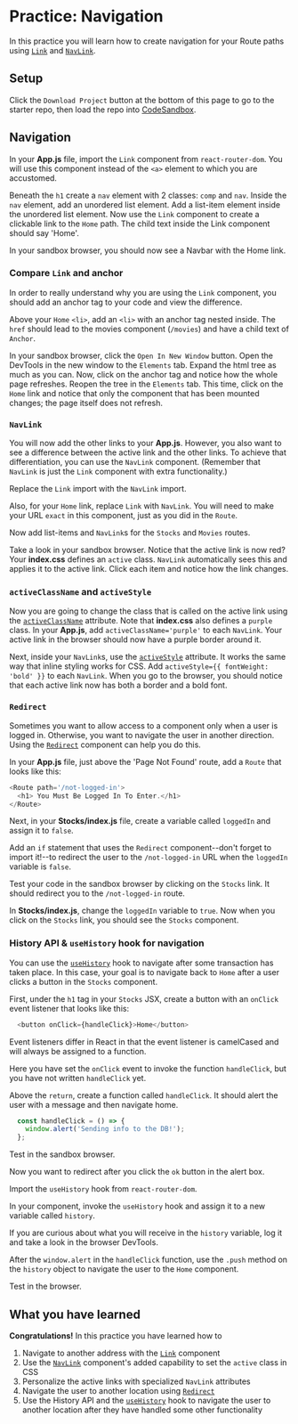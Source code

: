 # Practice: Navigation

In this practice you will learn how to create navigation for your Route paths
using [`Link`][link] and [`NavLink`][navlink].

## Setup

Click the `Download Project` button at the bottom of this page to go to the
starter repo, then load the repo into [CodeSandbox].

## Navigation

In your __App.js__ file, import the `Link` component from `react-router-dom`.
You will use this component instead of the `<a>` element to which you are
accustomed.

Beneath the `h1` create a `nav` element with 2 classes: `comp` and `nav`. Inside
the `nav` element, add an unordered list element. Add a list-item element inside
the unordered list element. Now use the `Link` component to create a clickable
link to the `Home` path. The child text inside the Link component should say
'Home'.

In your sandbox browser, you should now see a Navbar with the Home link.

### Compare `Link` and anchor

In order to really understand why you are using the `Link` component, you should
add an anchor tag to your code and view the difference.

Above your `Home` `<li>`, add an `<li>` with an anchor tag nested inside. The
`href` should lead to the movies component (`/movies`) and have a child text of
`Anchor`.

In your sandbox browser, click the `Open In New Window` button. Open the
DevTools in the new window to the `Elements` tab. Expand the html tree as much
as you can. Now, click on the anchor tag and notice how the whole page
refreshes. Reopen the tree in the `Elements` tab. This time, click on the `Home`
link and notice that only the component that has been mounted changes; the page
itself does not refresh.

### `NavLink`

You will now add the other links to your __App.js__. However, you also want to
see a difference between the active link and the other links. To achieve that
differentiation, you can use the `NavLink` component. (Remember that `NavLink`
is just the `Link` component with extra functionality.)

Replace the `Link` import with the `NavLink` import.

Also, for your `Home` link, replace `Link` with `NavLink`. You will need to make
your URL `exact` in this component, just as you did in the `Route`.

Now add list-items and `NavLink`s for the `Stocks` and `Movies` routes.

Take a look in your sandbox browser. Notice that the active link is now red?
Your __index.css__ defines an `active` class. `NavLink` automatically sees this
and applies it to the active link. Click each item and notice how the link
changes.

### `activeClassName` and `activeStyle`

Now you are going to change the class that is called on the active link using
the [`activeClassName`][active-classname] attribute. Note that __index.css__
also defines a `purple` class. In your __App.js__, add
`activeClassName='purple'` to each `NavLink`. Your active link in the browser
should now have a purple border around it.

Next, inside your `NavLink`s, use the [`activeStyle`][activestyle]
attribute. It works the same way that inline styling works for CSS. Add
`activeStyle={{ fontWeight: 'bold' }}` to each `NavLink`. When you go to the
browser, you should notice that each active link now has both a border and a
bold font.

### `Redirect`

Sometimes you want to allow access to a component only when a user is logged in.
Otherwise, you want to navigate the user in another direction. Using the
[`Redirect`][redirect] component can help you do this.

In your __App.js__ file, just above the 'Page Not Found' route, add a `Route`
that looks like this:

```js
<Route path='/not-logged-in'>
  <h1> You Must Be Logged In To Enter.</h1>
</Route>
```

Next, in your __Stocks/index.js__ file, create a variable called `loggedIn` and
assign it to `false`.

Add an `if` statement that uses the `Redirect` component--don't forget to import
it!--to redirect the user to the `/not-logged-in` URL when the `loggedIn`
variable is `false`.

Test your code in the sandbox browser by clicking on the `Stocks` link. It
should redirect you to the `/not-logged-in` route.

In __Stocks/index.js__, change the `loggedIn` variable to `true`. Now when you
click on the `Stocks` link, you should see the `Stocks` component.

### History API & `useHistory` hook for navigation

You can use the [`useHistory`][usehistory] hook to navigate after some
transaction has taken place. In this case, your goal is to navigate
back to `Home` after a user clicks a button in the `Stocks` component.

First, under the `h1` tag in your `Stocks` JSX, create a button with an
`onClick` event listener that looks like this:

```js
  <button onClick={handleClick}>Home</button>
```

Event listeners differ in React in that the event listener is camelCased and
will always be assigned to a function.

Here you have set the `onClick` event to invoke the function `handleClick`, but
you have not written `handleClick` yet.

Above the `return`, create a function called `handleClick`. It should alert the
user with a message and then navigate home.

```js
  const handleClick = () => {
    window.alert('Sending info to the DB!');
  };
```

Test in the sandbox browser.

Now you want to redirect after you click the `ok` button in the alert box.

Import the `useHistory` hook from `react-router-dom`.

In your component, invoke the `useHistory` hook and assign it to a new variable
called `history`.

If you are curious about what you will receive in the `history` variable, log it
and take a look in the browser DevTools.

After the `window.alert` in the `handleClick` function, use the `.push` method
on the `history` object to navigate the user to the `Home` component.

Test in the browser.

## What you have learned

**Congratulations!** In this practice you have learned how to

1. Navigate to another address with the [`Link`][link] component
2. Use the [`NavLink`][navlink] component's added capability to set the `active`
   class in CSS
3. Personalize the active links with specialized `NavLink` attributes
4. Navigate the user to another location using [`Redirect`][redirect]
5. Use the History API and the [`useHistory`][usehistory] hook to navigate the
   user to another location after they have handled some other functionality

[CodeSandbox]: https://www.codesandbox.io
[link]: https://v5.reactrouter.com/web/api/Link
[navlink]: https://v5.reactrouter.com/web/api/NavLink
[active-classname]: https://v5.reactrouter.com/web/api/NavLink/activeclassname-string
[activestyle]: https://v5.reactrouter.com/web/api/NavLink/activestyle-object
[redirect]: https://v5.reactrouter.com/web/api/Redirect
[usehistory]: https://v5.reactrouter.com/web/api/Hooks/usehistory